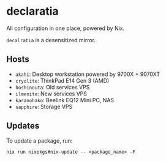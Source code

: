 # declaratia

All configuration in one place, powered by Nix.

`decalratia` is a desensitized mirror.

## Hosts

- `akahi`: Desktop workstation powered by 9700X + 9070XT
- `cryolite`: ThinkPad E14 Gen 3 (AMD)
- `hoshinouta`: Old services VPS
- `ilmenite`: New services VPS
- `karanohako`: Beelink EQ12 Mini PC, NAS
- `sapphire`: Storage VPS

## Updates

To update a package, run:

```
nix run nixpkgs#nix-update -- <package_name> -F
```
